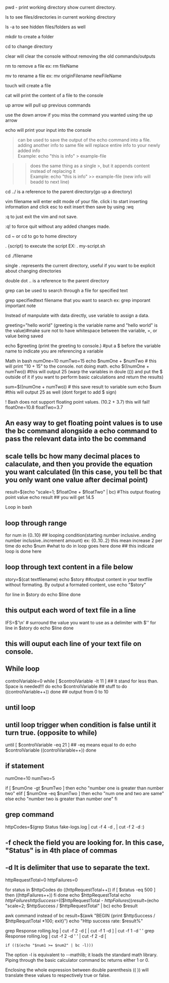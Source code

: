 pwd - print working directory show current directory.

ls to see files/directories in current working directory

ls -a to see hidden files/folders as well

mkdir to create a folder

cd to change directory

clear will clear the console without removing the old commands/outputs

rm to remove a file  ex: rm fileName

mv to rename a file ex: mv originFilename newFileName

touch will create a file

cat will print the content of a file to the console

up arrow will pull up previous commands

use the down arrow if you miss the command you wanted using the up arrow

echo will print your input into the console

> can be used to save the output of the echo command into a file. adding another info to same file will replace entire info to your newly added info           
 Example: echo "this is info" > example-file 

>> does the same thing as a single >, but it appends content instead of replacing it     
Example: echo "this is info" >> example-file   (new info will beadd to next line)

cd ../ is a reference to the parent directory(go up a directory)

vim filename will enter edit mode of your file. click i to start inserting information and click esc to exit insert then save by using :wq

:q to just exit the vim and not save.

:q! to force quit without any added changes made.

cd ~  or cd  to go to home directory

. {script} to execute the script EX: . my-script.sh

cd ./filename

single . represents the current directory, useful if you want to be explicit about changing directories

double dot .. is a reference to the parent directory

grep can be used to search through a file for specified text

grep specifiedtext filename that you want to search    ex: grep imporant important note

Instead of manpulate with data directly, use variable to assign a data.

greeting="hello world" (greeting is the variable name and "hello world" is the value)#make sure not to have whitespace between the variable, =, or value being saved

echo $greeting  (print the greeting to console.) #put a $ before the variable name to indicate you are referencing a variable

Math in bash
numOne=10
numTwo=15
echo $numOne + $numTwo # this will print "10 + 15" to the console. not doing math.
echo $((numOne + numTwo)) #this will output 25 (warp the variables in doule (()) and put the $ outside of it if you want to perform basic calculations and return the results)

sum=$((numOne + numTwo)) # this save result to variable sum
echo $sum  #this will output 25 as well (dont forget to add $ sign)

! Bash does not support floating point values. (10.2 + 3.7) this will fail!
floatOne=10.8
floatTwo=3.7
## An easy way to get floating point values is to use the bc command alongside a echo command to pass the relevant data into the bc command

## scale tells bc how many decimal places to calaculate, and then you provide the equation you want calculated (In this case, you tell bc that you only want one value after decimal point)
result=$(echo "scale=1; $floatOne + $floatTwo" | bc) #This output floating point value
echo result  ## you will get 14.5

Loop in bash

## loop through range
for num in {0..10}  ## looping condition(starting number inclusive..ending number inclusive..increment amount) ex: {0..10..2} this mean increase 2 per time 
do 
    echo $num    #what to do in loop goes here
done ## this indicate loop is done here

## loop through text content in a file below
story=$(cat textfilename)
echo $story ##output content in your textfile without formating. By output a formated content, use echo "$story"

for line in $story
do
    echo $line
done
## this output each word of text file in a line

IFS=$'\n' # surround the value you want to use as a delimiter with $''
for line in $story
do
    echo $line
done
## this will ouput each line of your text file on console.

## While loop
controlVariable=0
while [ $controlVariable -lt 11 ] ## lt stand for less than. Space is needed!!!
do
    echo $controlVariable   ## stuff to do
    ((controlVariable++))
done ## output from 0 to 10

## until loop
## until loop trigger when condition is false until it turn true. (opposite to while)
until [ $controlVariable -eq 21 ] ## -eq means equal to
do
    echo $controlVariable
    ((controlVariable++))
done

## if statement
numOne=10
numTwo=5

if [ $numOne -gt $numTwo ]
then
    echo "number one is greater than number two"
elif [ $numOne -eq $numTwo ]
then
    echo "num one and two are same"
else 
    echo "number two is greater than number one"
fi

## grep command
httpCodes=$(grep Status fake-logs.log | cut -f 4 -d , | cut -f 2 -d :)
## -f check the field you are looking for. In this case, "Status" is in 4th place of commas
## -d It is delimiter that use to separate the text. 
httpRequestTotal=0
httpFailures=0

for status in $httpCodes
do
    ((httpRequestTotal++))
    if [ $status -eq 500 ]
    then
        ((httpFailures++))
    fi
done
echo $httpRequestTotal
echo $httpFailures
httpSuccess=$(($httpRequestTotal - $httpFailures))
result=$(echo "scale=2; $httpSuccess / $httpRequestTotal" | bc)
echo $result

awk command instead of bc
result=$(awk "BEGIN {print $httpSuccess / $httpRequstTotal *100; exit}")
echo "Http success rate: $result%"

grep Response rolling.log | cut -f 2 -d [ | cut -f 1 -d ] | cut -f 1 -d ' '
grep Response rolling.log | cut -f 2 -d ' ' | cut -f 2 -d [

    if (($(echo "$num1 >= $num2" | bc -l)))
The option -l is equivalent to --mathlib; it loads the standard math library.
Piping through the basic calculator command bc returns either 1 or 0.

Enclosing the whole expression between double parenthesis (( )) will translate these values to respectively true or false.

